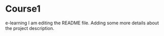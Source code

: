 # Course1
e-learning
I am editing the README file. Adding some more details about the project description.
